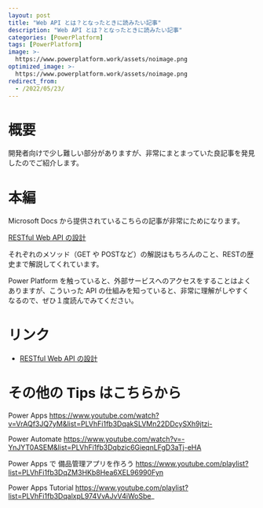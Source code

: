 ```yaml
---
layout: post
title: "Web API とは？となったときに読みたい記事"
description: "Web API とは？となったときに読みたい記事"
categories: [PowerPlatform]
tags: [PowerPlatform]
image: >-
  https://www.powerplatform.work/assets/noimage.png
optimized_image: >-
  https://www.powerplatform.work/assets/noimage.png
redirect_from:
  - /2022/05/23/
---
```



#  概要

開発者向けで少し難しい部分がありますが、非常にまとまっていた良記事を発見したのでご紹介します。

# 本編


Microsoft Docs から提供されているこちらの記事が非常にためになります。

[RESTful Web API の設計](https://docs.microsoft.com/ja-jp/azure/architecture/best-practices/api-design)

それぞれのメソッド（GET や POSTなど）の解説はもちろんのこと、RESTの歴史まで解説してくれています。

Power Platform を触っていると、外部サービスへのアクセスをすることはよくありますが、こういった API の仕組みを知っていると、非常に理解がしやすくなるので、ぜひ１度読んでみてください。


# リンク


- [RESTful Web API の設計](https://docs.microsoft.com/ja-jp/azure/architecture/best-practices/api-design)


# その他の Tips はこちらから

Power Apps
https://www.youtube.com/watch?v=VrAQf3JQ7yM&list=PLVhFi1fb3DqakSLVMn22DDcySXh9jtzi- 

Power Automate
https://www.youtube.com/watch?v=-YnJYT0ASEM&list=PLVhFi1fb3Dqbzic6GieqnLFgD3aTj-eHA

Power Apps で 備品管理アプリを作ろう
https://www.youtube.com/playlist?list=PLVhFi1fb3DqZM3HKb8Hea6XEL96990Fyn

Power Apps Tutorial
https://www.youtube.com/playlist?list=PLVhFi1fb3DqalxpL974VvAJvV4iWoSbe_